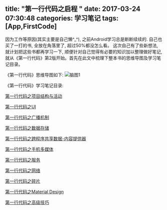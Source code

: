 title: "第一行代码之启程 "
date: 2017-03-24 07:30:48
categories: 学习笔记
tags: [App,FirstCode]
---
因为工作等原因(其实主要是自己懒^_^), 之前Android学习总是断断续续的. 自己也买了一打的书, 全放在角落里了, 超过50%都没怎么看。 这次自己有了些新想法, 就计划把这些书都再学习一下, 顺便针对自己觉得有必要的知识加以整理做好笔记,就从《第一行代码》第2版开始。首先在此文中梳理下整本书的思维导图及学习笔记目录。

《第一行代码》思维导图如下:
![脑图1](https://github.com/huaqianlee/blog-file/blob/master/image/https://github.com/huaqianlee/blog-file/blob/master/image/firstcode/%E7%AC%AC%E4%B8%80%E8%A1%8C%E4%BB%A3%E7%A0%81.png)

<!--more-->

《第一行代码》学习笔记目录:

[第一行代码之项目结构与活动](http://huaqianlee.github.io/2017/03/24/FirstCode/FirstCode-learning-note-project-structure-and-activity/)

[第一行代码之UI](http://huaqianlee.github.io/2017/03/25/FirstCode/firstcode-note-UI/)

[第一行代码之广播机制](http://huaqianlee.github.io/2017/03/25/FirstCode/FirstCode-Broadcast-Receiver/)

[第一行代码之数据存储](http://huaqianlee.github.io/2017/04/29/FirstCode/FirstCode-data-storage/)

[第一行代码之跨程序共享数据-内容提供器](http://huaqianlee.github.io/2017/05/03/FirstCode/FirstCode-Content-Provider/)

[第一行代码之手机多媒体](http://huaqianlee.github.io/2017/05/06/FirstCode/FirstCode-media/)

[第一行代码之服务](http://huaqianlee.github.io/2017/05/06/FirstCode/FirstCode-Service/)

[第一行代码之网络](http://huaqianlee.github.io/2017/05/09/FirstCode/FirstCode-Network/)

[第一行代码之碎片](http://huaqianlee.github.io/2017/05/10/FirstCode/FirstCode-Fragment/)

[第一行代码之Material Design](http://huaqianlee.github.io/2017/05/10/FirstCode/FirstCode-Material-Design/)

[第一行代码之高级技巧](http://huaqianlee.github.io/2017/05/13/FirstCode/FirstCode-advanced-skills/)